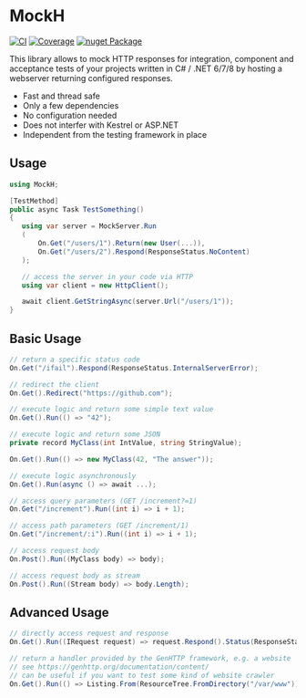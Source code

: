 # MockH

[![CI](https://github.com/Kaliumhexacyanoferrat/MockH/actions/workflows/ci.yml/badge.svg)](https://github.com/Kaliumhexacyanoferrat/MockH/actions/workflows/ci.yml) [![Coverage](https://sonarcloud.io/api/project_badges/measure?project=Kaliumhexacyanoferrat_MockH&metric=coverage)](https://sonarcloud.io/summary/new_code?id=Kaliumhexacyanoferrat_MockH) [![nuget Package](https://img.shields.io/nuget/v/MockH.svg)](https://www.nuget.org/packages/MockH/)

This library allows to mock HTTP responses for integration, component and acceptance tests of your projects written in C# / .NET 6/7/8 by hosting a webserver returning configured responses.

- Fast and thread safe
- Only a few dependencies
- No configuration needed
- Does not interfer with Kestrel or ASP.NET
- Independent from the testing framework in place

## Usage

```csharp
using MockH;

[TestMethod]
public async Task TestSomething() 
{
   using var server = MockServer.Run
   (
       On.Get("/users/1").Return(new User(...)),
       On.Get("/users/2").Respond(ResponseStatus.NoContent)
   );

   // access the server in your code via HTTP
   using var client = new HttpClient();

   await client.GetStringAsync(server.Url("/users/1"));
}
```

## Basic Usage

```csharp
// return a specific status code
On.Get("/ifail").Respond(ResponseStatus.InternalServerError);

// redirect the client
On.Get().Redirect("https://github.com");

// execute logic and return some simple text value
On.Get().Run(() => "42");

// execute logic and return some JSON
private record MyClass(int IntValue, string StringValue);

On.Get().Run(() => new MyClass(42, "The answer"));

// execute logic asynchronously
On.Get().Run(async () => await ...);

// access query parameters (GET /increment?=1)
On.Get("/increment").Run((int i) => i + 1);

// access path parameters (GET /increment/1)
On.Get("/increment/:i").Run((int i) => i + 1);

// access request body
On.Post().Run((MyClass body) => body);

// access request body as stream
On.Post().Run((Stream body) => body.Length);
```

## Advanced Usage

```csharp
// directly access request and response
On.Get().Run((IRequest request) => request.Respond().Status(ResponseStatus.BadRequest));

// return a handler provided by the GenHTTP framework, e.g. a website
// see https://genhttp.org/documentation/content/
// can be useful if you want to test some kind of website crawler
On.Get().Run(() => Listing.From(ResourceTree.FromDirectory("/var/www")));
```
